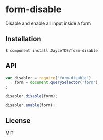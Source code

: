 
# form-disable

  Disable and enable all input inside a form

## Installation

    $ component install JayceTDE/form-disable

## API

```javascript
var disabler = require('form-disable')
  , form = document.querySelector('form')
;

disabler.disable(form);

disabler.enable(form);
```

## License

  MIT
